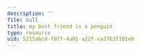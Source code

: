 ```yaml
---
description: ''
file: null
title: my best friend is a penguin
type: resource
uid: 5215abcd-f07f-4a01-a22f-ca3763f301e0
---
```

